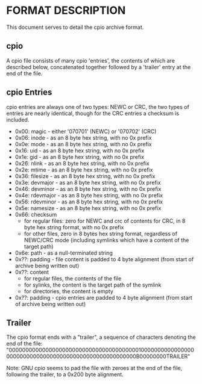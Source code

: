 # FORMAT DESCRIPTION

This document serves to detail the cpio archive format.

## cpio

A cpio file consists of many cpio 'entries', the contents of which are described below, concatenated together followed by a 'trailer' entry at the end  of the file.

## cpio Entries

cpio entries are always one of two types: NEWC or CRC, the two types of entries are nearly identical, though for the CRC entries a checksum is included.

- 0x00: magic      -  either '070701' (NEWC) or '070702' (CRC)
- 0x06: inode      -  as an 8 byte hex string, with no 0x prefix
- 0x0e: mode       -  as an 8 byte hex string, with no 0x prefix
- 0x16: uid        -  as an 8 byte hex string, with no 0x prefix
- 0x1e: gid        -  as an 8 byte hex string, with no 0x prefix
- 0x26: nlink      -  as an 8 byte hex string, with no 0x prefix
- 0x2e: mtime      -  as an 8 byte hex string, with no 0x prefix
- 0x36: filesize   -  as an 8 byte hex string, with no 0x prefix
- 0x3e: devmajor   -  as an 8 byte hex string, with no 0x prefix
- 0x46: devminor   -  as an 8 byte hex string, with no 0x prefix
- 0x4e: rdevmajor  -  as an 8 byte hex string, with no 0x prefix
- 0x56: rdevminor  -  as an 8 byte hex string, with no 0x prefix
- 0x5e: namesize   -  as an 8 byte hex string, with no 0x prefix
- 0x66: checksum
    - for regular files: zero for NEWC and crc of contents for CRC, in 8 byte hex string format, with no 0x prefix
    - for other files, zero in 8 bytes hex string format, regardless of NEWC/CRC mode (including symlinks which have a content of the target path)
- 0x6e: path       -  as a null-terminated string
- 0x??: padding    -  file content is padded to 4 byte alignment (from start of archive being written out)
- 0x??: content
    - for regular files, the contents of the file
    - for sylinks, the content is the target path of the symlink
    - for directories, the content is empty
- 0x??: padding    -  cpio entries are padded to 4 byte alignment (from start of archive being written out)

## Trailer

The cpio format ends with a "trailer", a sequence of characters denoting the end of the file:
"00000000000000000000000000000000000000010000000000000000000000000000000000000000000000000000000B00000000TRAILER"

Note: GNU cpio seems to pad the file with zeroes at the end of the file, following the trailer, to a 0x200 byte alignment.
